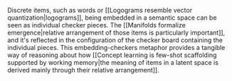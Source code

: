 Discrete items, such as words or [[Logograms resemble vector quantization|logograms]], being embedded in a semantic space can be seen as individual checker pieces. The [[Manifolds formalize emergence|relative arrangement of those items is particularly important]], and it's reflected in the configuration of the checker board containing the individual pieces. This embedding-checkers metaphor provides a tangible way of reasoning about how [[Concept learning is few-shot scaffolding supported by working memory|the meaning of items in a latent space is derived mainly through their relative arrangement]].